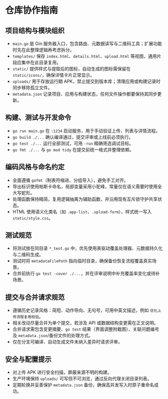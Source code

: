 # 仓库协作指南

## 项目结构与模块组织
- `main.go` 是 Gin 服务器入口，包含路由、元数据读写与二维码工具；扩展功能时先在此整理逻辑再考虑拆分。
- `templates/` 保存 `index.html`、`details.html`、`upload.html` 等视图，通用片段应集中在此目录复用。
- `static/` 提供样式与提取后的图标，自动生成的图标需保留在 `static/icons/`，确保详情卡片正常显示。
- `uploads/` 用于存放运行期 APK，禁止提交到版本库；清理应用或构建记录时同步移除孤立文件。
- `metadata.json` 记录项目、应用与构建状态，任何文件操作都要保持其同步更新。

## 构建、测试与开发命令
- `go run main.go` 在 `:1234` 启动服务，用于手动验证上传、列表与详情流程。
- `go build ./...` 确认编译通过，提交评审或上线前必须执行。
- `go test ./...` 运行全部测试，可用 `-run` 精确筛选调试目标。
- `go fmt ./...` 与 `go mod tidy` 在提交前统一格式并整理依赖。

## 编码风格与命名约定
- 全面遵循 `gofmt`（制表符缩进、分组导入），避免手工对齐。
- 导出标识使用帕斯卡命名，局部变量采用小驼峰，常量仅在语义需要时使用全大写蛇形。
- 处理函数保持精简，复用逻辑抽离为辅助函数，并沿用现有互斥锁守护共享状态。
- HTML 使用语义化类名（如 `.app-list`、`.upload-form`），样式统一写入 `static/style.css`。

## 测试规范
- 将测试放在同目录 `*_test.go` 中，优先使用表驱动覆盖处理器、元数据持久化与二维码生成。
- 测试时将 `metadataFilePath` 指向临时目录，确保备份恢复流程覆盖真实场景。
- 合并前执行 `go test -cover ./...`，并在评审说明中补充覆盖率变化或待补场景。

## 提交与合并请求规范
- 遵循历史记录风格：简短、动作导向、无句号，可用中英文描述，例如 `优化上传流程复用校验`。
- 相关改动尽量合并为单个提交，若涉及 API 或数据结构变更需在正文说明。
- 合并请求需包含变更摘要、`go test` 结果（界面调整附截图）、关联问题编号及 `metadata.json`/备份文件的处理方式。
- 仅在分支可编译、自动生成文件未纳入差异时请求评审。

## 安全与配置提示
- 对上传 APK 进行安全扫描，屏蔽来源不明的构建。
- 生产环境保持 `uploads/` 可写但不可浏览，通过反向代理关闭目录列表。
- 定期轮换并妥善保护 `metadata.json` 备份，确保高并发写入时原子重命名成功。
